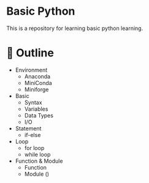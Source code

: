 # Basic Python
This is a repository for learning basic python learning.

# :pushpin: Outline
* Environment
  * Anaconda 
  * MiniConda
  * Miniforge
* Basic 
  * Syntax
  * Variables
  * Data Types
  * I/O
* Statement
  * if-else
* Loop
  * for loop
  * while loop
* Function & Module
  * Function
  * Module ()